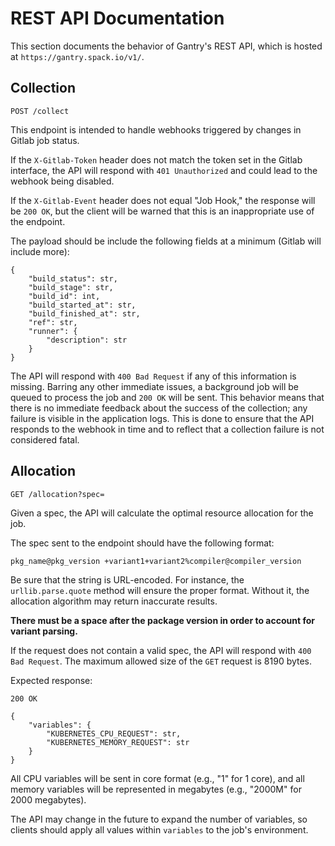 # REST API Documentation

This section documents the behavior of Gantry's REST API, which is hosted at `https://gantry.spack.io/v1/`.

## Collection

```
POST /collect
```

This endpoint is intended to handle webhooks triggered by changes in Gitlab job status.

If the `X-Gitlab-Token` header does not match the token set in the Gitlab interface, the API will respond with `401 Unauthorized` and could lead to the webhook being disabled.

If the `X-Gitlab-Event` header does not equal "Job Hook," the response will be `200 OK`, but the client will be warned that this is an inappropriate use of the endpoint.

The payload should be include the following fields at a minimum (Gitlab will include more):

```
{
    "build_status": str,
    "build_stage": str,
    "build_id": int,
    "build_started_at": str,
    "build_finished_at": str,
    "ref": str,
    "runner": {
        "description": str
    }
}
```

The API will respond with `400 Bad Request` if any of this information is missing. Barring any other immediate issues, a background job will be queued to process the job and `200 OK` will be sent. This behavior means that there is no immediate feedback about the success of the collection; any failure is visible in the application logs. This is done to ensure that the API responds to the webhook in time and to reflect that a collection failure is not considered fatal.

## Allocation

```
GET /allocation?spec=
```

Given a spec, the API will calculate the optimal resource allocation for the job.

The spec sent to the endpoint should have the following format:

```
pkg_name@pkg_version +variant1+variant2%compiler@compiler_version
```

Be sure that the string is URL-encoded. For instance, the `urllib.parse.quote` method will ensure the proper format. Without it, the allocation algorithm may return inaccurate results.

**There must be a space after the package version in order to account for variant parsing.** 

If the request does not contain a valid spec, the API will respond with `400 Bad Request`. The maximum allowed size of the `GET` request is 8190 bytes.

Expected response:

```
200 OK

{
    "variables": {
        "KUBERNETES_CPU_REQUEST": str,
        "KUBERNETES_MEMORY_REQUEST": str
    }
}
```

All CPU variables will be sent in core format (e.g., "1" for 1 core), and all memory variables will be represented in megabytes (e.g., "2000M" for 2000 megabytes).

The API may change in the future to expand the number of variables, so clients should apply all values within `variables` to the job's environment.

